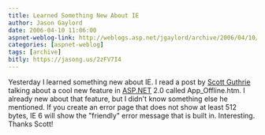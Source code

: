```yaml
---
title: Learned Something New About IE
author: Jason Gaylord
date: 2006-04-10 11:06:00
aspnet-weblog-link: http://weblogs.asp.net/jgaylord/archive/2006/04/10/442390.aspx
categories: [aspnet-weblog]
tags: [archive]
bitly: https://jasong.us/2zFV7I4
---
```


Yesterday I learned something new about IE. I read a post by [Scott Guthrie](http://weblogs.asp.net/scottgu/archive/2006/04/09/442332.aspx) talking about a cool new feature in [ASP.NET](http://www.asp.net/ "ASP.NET") 2.0 called App\_Offline.htm. I already new about that feature, but I didn't know something else he mentioned. If you create an error page that does not show at least 512 bytes, IE 6 will show the "friendly" error message that is built in. Interesting. Thanks Scott!